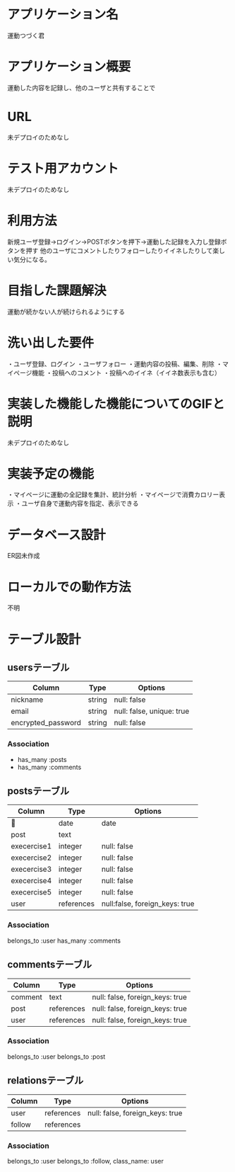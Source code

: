# アプリケーション名
運動つづく君

# アプリケーション概要
運動した内容を記録し、他のユーザと共有することで

# URL
未デプロイのためなし

# テスト用アカウント
未デプロイのためなし

# 利用方法
新規ユーザ登録→ログイン→POSTボタンを押下→運動した記録を入力し登録ボタンを押す
他のユーザにコメントしたりフォローしたりイイネしたりして楽しい気分になる。

# 目指した課題解決
運動が続かない人が続けられるようにする

# 洗い出した要件
・ユーザ登録、ログイン
・ユーザフォロー
・運動内容の投稿、編集、削除
・マイページ機能
・投稿へのコメント
・投稿へのイイネ（イイネ数表示も含む）

# 実装した機能した機能についてのGIFと説明
未デプロイのためなし

# 実装予定の機能
・マイページに運動の全記録を集計、統計分析
・マイページで消費カロリー表示
・ユーザ自身で運動内容を指定、表示できる

# データベース設計
ER図未作成

# ローカルでの動作方法
不明

# テーブル設計
## usersテーブル
| Column             | Type    | Options                   |
| ------------------ | ------- | ------------------------- |
| nickname           | string  | null: false               |
| email              | string  | null: false, unique: true |
| encrypted_password | string  | null: false               |

### Association
- has_many :posts
- has_many :comments

## postsテーブル
| Column              | Type       | Options                        |
| ------------------- | ---------- | ------------------------------ |
| date                | date       | null: false                    |
| post                | text       |                                |
| execercise1         | integer    | null: false                    |
| execercise2         | integer    | null: false                    |
| execercise3         | integer    | null: false                    |
| execercise4         | integer    | null: false                    |
| execercise5         | integer    | null: false                    |
| user                | references | null:false, foreign_keys: true |

### Association
belongs_to :user
has_many :comments

## commentsテーブル
| Column      | Type       | Options                         |
| ----------- | ---------- | ------------------------------- |
| comment     | text       | null: false, foreign_keys: true |
| post        | references | null: false, foreign_keys: true |
| user        | references | null: false, foreign_keys: true |

### Association
belongs_to :user
belongs_to :post

## relationsテーブル
| Column  | Type       | Options                         |
| ------- | ---------- | ------------------------------- |
| user    | references | null: false, foreign_keys: true |
| follow  | references | 

### Association
belongs_to :user
belongs_to :follow, class_name: user
